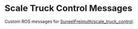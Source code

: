# Scale Truck Control Messages

Custom ROS messages for [SuneelFreimuth/scale_truck_control](https://SuneelFreimuth/scale_truck_control/).


